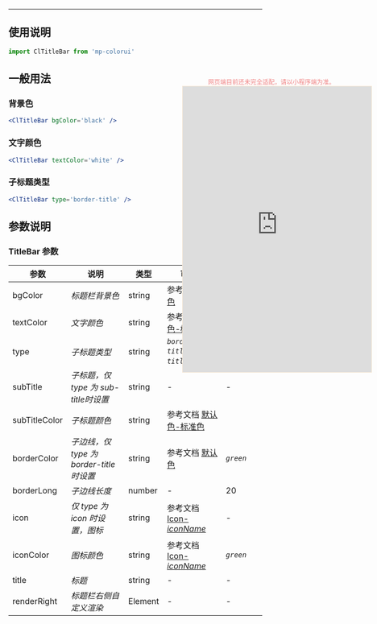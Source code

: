 ****

## 使用说明

```jsx
import ClTitleBar from 'mp-colorui'
```



## 一般用法

### 背景色

```jsx
<ClTitleBar bgColor='black' />
```

### 文字颜色

```jsx
<ClTitleBar textColor='white' />
```

### 子标题类型

```jsx
<ClTitleBar type='border-title' />
```



## 参数说明

### TitleBar 参数

| 参数          | 说明                                     | 类型    | 可选值                                             | 默认值           |
| ------------- | ---------------------------------------- | ------- | -------------------------------------------------- | ---------------- |
| bgColor       | *标题栏背景色*                           | string  | 参考文档 [默认色](/home/color)                     | *`white`*        |
| textColor     | *文字颜色*                               | string  | 参考文档 [默认色-标准色](/home/color?id=标准色)    | *`green`*        |
| type          | *子标题类型*                             | string  | *`border-title`*,*`sub-title`*,*`icon`*            | *`border-title`* |
| subTitle      | *子标题，仅 type 为 sub-title时设置*     | string  | -                                                  | -                |
| subTitleColor | *子标题颜色*                             | string  | 参考文档 [默认色-标准色](/home/color?id=标准色)    |                  |
| borderColor   | *子边线，仅 type 为 border-title 时设置* | string  | 参考文档 [默认色](/home/color)                     | *`green`*        |
| borderLong    | *子边线长度*                             | number  | -                                                  | 20               |
| icon          | *仅 type 为 icon 时设置，图标*           | string  | 参考文档 [Icon-*iconName*](/base/icon?id=iconname) | -                |
| iconColor     | *图标颜色*                               | string  | 参考文档 [Icon-*iconName*](/base/icon?id=iconname) | *`green`*        |
| title         | *标题*                                   | string  | -                                                  | -                |
| renderRight   | *标题栏右侧自定义渲染*                   | Element | -                                                  | -                |


<div style="position: fixed; right:10px; top: 5%">
<div style="width: 355px; display: flex; flex-wrap: wrap; justify-content: center; align-items: center; font-size: 12px; color: lightcoral">网页端目前还未完全适配，请以小程序端为准。</div>
<iframe style="border: 1px solid antiquewhite" src="https://yinliangdream.github.io/mp-colorui-h5-demo/#/pages/components/titleBar/index" height="568" width="375"></iframe>
</div>
